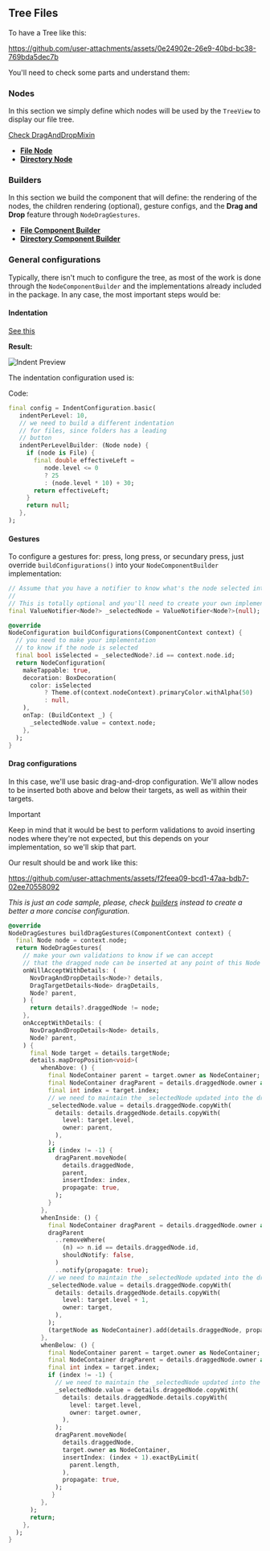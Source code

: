 ## Tree Files

To have a Tree like this:

https://github.com/user-attachments/assets/0e24902e-26e9-40bd-bc38-769bda5dec7b

You'll need to check some parts and understand them:

### Nodes 

In this section we simply define which nodes will be used by the `TreeView` to display our file tree.

[Check DragAndDropMixin](https://github.com/Novident/novident-tree-view/blob/master/doc/nodes.md#Drag-and-Drop-capibility)

* [**File Node**](https://github.com/Novident/novident-tree-view/blob/master/doc/recipes/tree_file/nodes_declaration.md#-file)
* [**Directory Node**](https://github.com/Novident/novident-tree-view/blob/master/doc/recipes/tree_file/nodes_declaration.md#-directory)

### Builders

In this section we build the component that will define: the rendering of the nodes, the children rendering (optional), gesture configs, and the **Drag and Drop** feature through `NodeDragGestures`.

* [**File Component Builder**](https://github.com/Novident/novident-tree-view/blob/master/doc/recipes/tree_file/file_builder_declaration.md)
* [**Directory Component Builder**](https://github.com/Novident/novident-tree-view/blob/master/doc/recipes/tree_file/directory_builder_declaration.md)

### General configurations

Typically, there isn't much to configure the tree, as most of the work is done through the `NodeComponentBuilder` and the implementations already included in the package. In any case, the most important steps would be:

#### Indentation

[See this](https://github.com/Novident/novident-tree-view/doc/recipes/tree_file/tree_configuration.md)

**Result:** 

![Indent Preview](https://github.com/user-attachments/assets/2f40d4f7-e47f-4bc6-95be-498b842302ab)

The indentation configuration used is:

Code:
```dart
final config = IndentConfiguration.basic(
   indentPerLevel: 10,
   // we need to build a different indentation
   // for files, since folders has a leading
   // button
   indentPerLevelBuilder: (Node node) {
     if (node is File) {
       final double effectiveLeft =
          node.level <= 0 
          ? 25 
          : (node.level * 10) + 30;
       return effectiveLeft;
     }
     return null;
   },
);
```

#### Gestures

To configure a gestures for: press, long press, or secundary press, just override `buildConfigurations()` into your `NodeComponentBuilder` implementation:

```dart
// Assume that you have a notifier to know what's the node selected into the Tree
// 
// This is totally optional and you'll need to create your own implementation
final ValueNotifier<Node?> _selectedNode = ValueNotifier<Node?>(null);

@override
NodeConfiguration buildConfigurations(ComponentContext context) {
  // you need to make your implementation 
  // to know if the node is selected
  final bool isSelected = _selectedNode?.id == context.node.id; 
  return NodeConfiguration(
    makeTappable: true,
    decoration: BoxDecoration(
      color: isSelected 
          ? Theme.of(context.nodeContext).primaryColor.withAlpha(50)
          : null,
    ),
    onTap: (BuildContext _) {
      _selectedNode.value = context.node;
    },
  );
}
```


#### Drag configurations

In this case, we'll use basic drag-and-drop configuration. We'll allow nodes to be inserted both above and below their targets, as well as within their targets.

> [!IMPORTANT]
> Keep in mind that it would be best to perform validations to avoid inserting nodes where 
> they're not expected, but this depends on your implementation, so we'll skip that part.

Our result should be and work like this:

https://github.com/user-attachments/assets/f2feea09-bcd1-47aa-bdb7-02ee70558092

_This is just an code sample, please, check [builders](https://github.com/Novident/novident-tree-view/doc/recipes/tree_file/builders/) instead to create a better a more concise configuration._

```dart
@override
NodeDragGestures buildDragGestures(ComponentContext context) {
  final Node node = context.node;
  return NodeDragGestures(
    // make your own validations to know if we can accept
    // that the dragged node can be inserted at any point of this Node
    onWillAcceptWithDetails: (
      NovDragAndDropDetails<Node>? details,
      DragTargetDetails<Node> dragDetails,
      Node? parent,
    ) {
      return details?.draggedNode != node;
    },
    onAcceptWithDetails: (
      NovDragAndDropDetails<Node> details,
      Node? parent,
    ) {
      final Node target = details.targetNode;
      details.mapDropPosition<void>(
         whenAbove: () {
           final NodeContainer parent = target.owner as NodeContainer;
           final NodeContainer dragParent = details.draggedNode.owner as NodeContainer;
           final int index = target.index;
           // we need to maintain the _selectedNode updated into the drag events
           _selectedNode.value = details.draggedNode.copyWith(
             details: details.draggedNode.details.copyWith(
               level: target.level,
               owner: parent,
             ),
           );
           if (index != -1) {
             dragParent.moveNode(
               details.draggedNode, 
               parent,
               insertIndex: index, 
               propagate: true,
             );
           }
         },
         whenInside: () {
           final NodeContainer dragParent = details.draggedNode.owner as NodeContainer;
           dragParent
             ..removeWhere(
               (n) => n.id == details.draggedNode.id,
               shouldNotify: false,
             )
             ..notify(propagate: true);
           // we need to maintain the _selectedNode updated into the drag events
           _selectedNode.value = details.draggedNode.copyWith(
             details: details.draggedNode.details.copyWith(
               level: target.level + 1,
               owner: target,
             ),
           );
           (targetNode as NodeContainer).add(details.draggedNode, propagateNotifications: true);
         },
         whenBelow: () {
           final NodeContainer parent = target.owner as NodeContainer;
           final NodeContainer dragParent = details.draggedNode.owner as NodeContainer;
           final int index = target.index;
           if (index != -1) {
             // we need to maintain the _selectedNode updated into the drag events
             _selectedNode.value = details.draggedNode.copyWith(
               details: details.draggedNode.details.copyWith(
                 level: target.level,
                 owner: target.owner,
               ),
             );
             dragParent.moveNode(
               details.draggedNode, 
               target.owner as NodeContainer,
               insertIndex: (index + 1).exactByLimit(
                 parent.length,
               ), 
               propagate: true,
             );
            }
         },
      );
      return;
    },
  );
}
```
